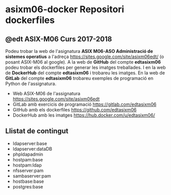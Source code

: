 # asixm06-docker Repositori dockerfiles 
## @edt ASIX-M06 Curs 2017-2018

Podeu trobar la web de l'asignatura **ASIX M06-ASO Administració de sistemes operatius** a l'adreça https://sites.google.com/site/asixm06edt/ (o posant ASIX-M06 al google). A la web de **GitHub** del compte **edtasixm06** podeu trobar els dockerfiles per generar les imatges treballades. I en la web de **DockerHub** del compte **edtasixm06** i trobareu les imatges. En la web de **GitLab** del compte **edtasixm06** trobareu exemples de programació en Python de l'assignatura.

 * Web ASIX-M06 de l'assignatura https://sites.google.com/site/asixm06edt
 * GitLab amb exercicis de programació https://gitlab.com/edtasixm06
 * GitHub amb els dockerfiles https://github.com/edtasixm06
 * DockerHub amb les imatges https://hub.docker.com/u/edtasixm06/


## Llistat de contingut
 * ldapserver:base
 * ldapserver:dataDB
 * phpldapadmin
 * hostpam:base
 * hostpam:ldap
 * nfsserver:pam
 * sambaserver:pam
 * hostbase:base
 * postgres:base
